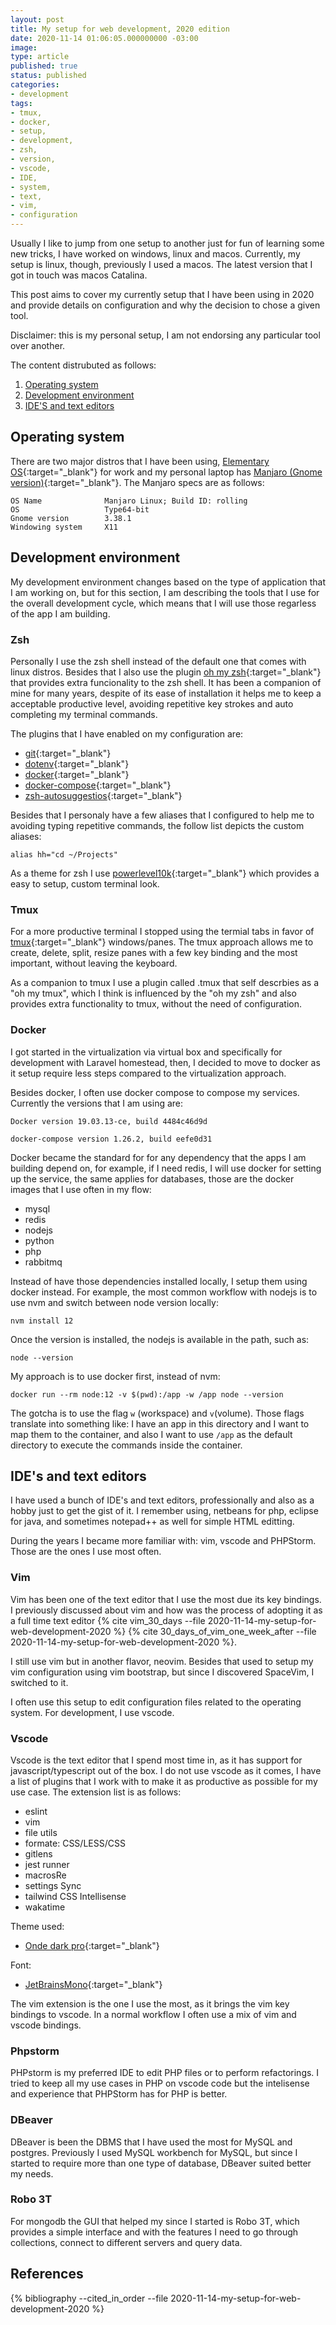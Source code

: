 ```yaml
---
layout: post
title: My setup for web development, 2020 edition
date: 2020-11-14 01:06:05.000000000 -03:00
image:
type: article
published: true
status: published
categories:
- development
tags:
- tmux,
- docker,
- setup,
- development,
- zsh,
- version,
- vscode,
- IDE,
- system,
- text,
- vim,
- configuration
---
```


Usually I like to jump from one setup to another just for fun of learning
some new tricks, I have worked on windows, linux and macos. Currently, my
setup is linux, though, previously I used a macos. The latest version
that I got in touch was macos Catalina.

This post aims to cover my currently setup that I have been using in 2020 and
provide details on configuration and why the decision to chose a given tool.

Disclaimer: this is my personal setup, I am not endorsing any particular
tool over another.

The content distrubuted as follows:

1. [Operating system](#operating-system)
2. [Development environment](#development-environment)
3. [IDE'S and text editors](#ides-and-text-editors)

## Operating system

There are two major distros that I have been using, [Elementary OS](https://elementary.io){:target="_blank"} for work and
my personal laptop has [Manjaro (Gnome version)](https://manjaro.org){:target="_blank"}. The Manjaro specs are as follows:

```
OS Name              Manjaro Linux; Build ID: rolling
OS                   Type64-bit
Gnome version        3.38.1
Windowing system     X11
```

## Development environment

My development environment changes based on the type of application that
I am working on, but for this section, I am describing the tools that I use
for the overall development cycle, which means that I will use those
regarless of the app I am building.

### Zsh

Personally I use the zsh shell instead of the default one that comes with linux distros.
Besides that I also use the plugin [oh my zsh](https://github.com/ohmyzsh/ohmyzsh){:target="_blank"}
that provides extra funcionality to the zsh shell. It has been a companion of mine
for many years, despite of its ease of installation it helps me to keep a
acceptable productive level, avoiding repetitive key strokes and auto completing
my terminal commands.

The plugins that I have enabled on my configuration are:

- [git](https://github.com/ohmyzsh/ohmyzsh/tree/master/plugins/git){:target="_blank"}
- [dotenv](https://github.com/ohmyzsh/ohmyzsh/tree/master/plugins/dotenv){:target="_blank"}
- [docker](https://github.com/ohmyzsh/ohmyzsh/tree/master/plugins/docker){:target="_blank"}
- [docker-compose](https://github.com/ohmyzsh/ohmyzsh/tree/master/plugins/docker-compose){:target="_blank"}
- [zsh-autosuggestios](https://github.com/zsh-users/zsh-autosuggestions){:target="_blank"}

Besides that I personaly have a few aliases that I configured to help me to
avoiding typing repetitive commands, the follow list depicts the custom aliases:

```shell
alias hh="cd ~/Projects"
```

As a theme for zsh I use [powerlevel10k](https://github.com/romkatv/powerlevel10k){:target="_blank"}
which provides a easy to setup, custom terminal look.

### Tmux

For a more productive terminal I stopped using the termial tabs in favor of
[tmux](https://github.com/tmux/tmux){:target="_blank"} windows/panes. The tmux approach allows me to create, delete, split, resize
panes with a few key binding and the most important, without leaving the keyboard.

As a companion to tmux I use a plugin called .tmux that self descrbies as a "oh my tmux",
which I think is influenced by the "oh my zsh" and also provides extra functionality
to tmux, without the need of configuration.

### Docker

I got started in the virtualization via virtual box and specifically for development
with Laravel homestead, then, I decided to move to docker as it setup require
less steps compared to the virtualization approach.

Besides docker, I often use docker compose to compose my services. Currently
the versions that I am using are:

```
Docker version 19.03.13-ce, build 4484c46d9d

docker-compose version 1.26.2, build eefe0d31
```

Docker became the standard for for any dependency that the apps I am building
depend on, for example, if I need redis, I will use docker for setting up
the service, the same applies for databases, those are the docker images that I
use often in my flow:

- mysql
- redis
- nodejs
- python
- php
- rabbitmq

Instead of have those dependencies installed locally, I setup them using docker
instead. For example, the most common workflow with nodejs is to use nvm and
switch between node version locally:

```
nvm install 12
```

Once the version is installed, the nodejs is available in the path, such as:

```
node --version
```

My approach is to use docker first, instead of nvm:

```
docker run --rm node:12 -v $(pwd):/app -w /app node --version
```

The gotcha is to use the flag `w` (workspace) and `v`(volume). Those flags
translate into something like: I have an app in this directory and I want
to map them to the container, and also I want to use `/app` as the default
directory to execute the commands inside the container.

## IDE's and text editors

I have used a bunch of IDE's and text editors, professionally and also as a hobby
just to get the gist of it. I remember using, netbeans for php, eclipse for java,
and sometimes notepad++ as well for simple HTML editting.

During the years I became more familiar with: vim, vscode and PHPStorm. Those
are the ones I use most often.

### Vim

Vim has been one of the text editor that I use the most due its key bindings. I
previously discussed about vim and how was the process of adopting it as a full
time text editor {% cite vim_30_days --file 2020-11-14-my-setup-for-web-development-2020 %}
{% cite 30_days_of_vim_one_week_after --file 2020-11-14-my-setup-for-web-development-2020 %}.

I still use vim but in another flavor, neovim. Besides that used to setup
my vim configuration using vim bootstrap, but since I discovered SpaceVim, I switched
to it.

I often use this setup to edit configuration files related to the operating system.
For development, I use vscode.

### Vscode

Vscode is the text editor that I spend most time in, as it has support for
javascript/typescript out of the box. I do not use vscode as it comes, I have
a list of plugins that I work with to make it as productive as possible
for my use case. The extension list is as follows:

- eslint
- vim
- file utils
- formate: CSS/LESS/CSS
- gitlens
- jest runner
- macrosRe
- settings Sync
- tailwind CSS Intellisense
- wakatime

Theme used:

- [Onde dark pro](https://marketplace.visualstudio.com/items?itemName=zhuangtongfa.Material-theme){:target="_blank"}

Font:

- [JetBrainsMono](https://www.jetbrains.com/lp/mono){:target="_blank"}

The vim extension is the one I use the most, as it brings the vim key bindings to
vscode. In a normal workflow I often use a mix of vim and vscode bindings.

### Phpstorm

PHPstorm is my preferred IDE to edit PHP files or to perform refactorings. I tried
to keep all my use cases in PHP on vscode code but the intelisense and experience
that PHPStorm has for PHP is better.

### DBeaver

DBeaver is been the DBMS that I have used the most for MySQL and postgres.
Previously I used MySQL workbench for MySQL, but since I started to require
more than one type of database, DBeaver suited better my needs.

### Robo 3T

For mongodb the GUI that helped my since I started is Robo 3T, which provides
a simple interface and with the features I need to go through collections,
connect to different servers and query data.

## References

{% bibliography --cited_in_order --file 2020-11-14-my-setup-for-web-development-2020 %}